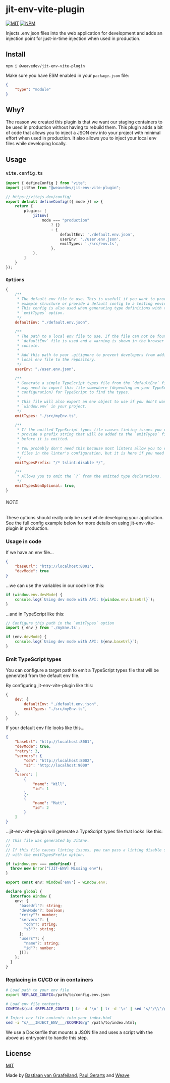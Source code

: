 # jit-env-vite-plugin

[![MIT](https://img.shields.io/github/license/weavedev/jit-env-vite-plugin.svg)](https://github.com/weavedev/jit-env-vite-plugin/blob/master/LICENSE)
[![NPM](https://img.shields.io/npm/v/@weavedev/jit-env-vite-plugin.svg)](https://www.npmjs.com/package/@weavedev/jit-env-vite-plugin)

Injects .env.json files into the web application for development and adds an injection point for just-in-time injection when used in production.

## Install

```
npm i @weavedev/jit-env-vite-plugin
```

Make sure you have ESM enabled in your `package.json` file:

```json
{
    "type": "module"
}
```

## Why‽

The reason we created this plugin is that we want our staging containers to be used in production without having to rebuild them. This plugin adds a bit of code that allows you to inject a JSON env into your project with minimal effort when used in production. It also allows you to inject your local env files while developing locally.

## Usage

### `vite.config.ts`

```ts
import { defineConfig } from "vite";
import jitEnv from "@weavedev/jit-env-vite-plugin";

// https://vitejs.dev/config/
export default defineConfig(({ mode }) => {
    return {
        plugins: [
            jitEnv(
                mode === "production"
                    ? {}
                    : {
                        defaultEnv: './default.env.json',
                        userEnv: './user.env.json',
                        emitTypes: './src/env.ts',
                    },
            ),
        ]
    }
});
```

### `Options`

```js
{
    /**
     * The default env file to use. This is usefull if you want to provide an
     * example structure or provide a default config to a testing environment.
     * This config is also used when generating type definitions with the
     * `emitTypes` option.
     */
    defaultEnv: "./default.env.json",

    /**
     * The path to a local env file to use. If the file can not be found the
     * `defaultEnv` file is used and a warning is shown in the browser's
     * console.
     *
     * Add this path to your .gitignore to prevent developers from adding their
     * local env file to the repository.
     */
    userEnv: "./user.env.json",

    /**
     * Generate a simple TypeScript types file from the `defaultEnv` file. You
     * may need to import this file somewhere (depending on your TypeScript
     * configuration) for TypeScript to find the types.
     *
     * This file will also export an env object to use if you don't want to use
     * `window.env` in your project.
     */
    emitTypes: "./src/myEnv.ts",

    /**
     * If the emitted TypeScript types file causes linting issues you can
     * provide a prefix string that will be added to the `emitTypes` file
     * before it is emitted.
     *
     * You probably don't need this because most linters allow you to exclude
     * files in the linter's configuration, but it is here if you need it.
     */
    emitTypesPrefix: "/* tslint:disable */",

    /**
     * Allows you to omit the `?` from the emitted type declarations.
     */
    emitTypesNonOptional: true,
}
```

###### NOTE

These options should really only be used while developing your application. See the full config example below for more details on using jit-env-vite-plugin in production.

### Usage in code

If we have an env file...

```json
{
    "baseUrl": "http://localhost:8001",
    "devMode": true
}
```

...we can use the variables in our code like this:

```js
if (window.env.devMode) {
    console.log(`Using dev mode with API: ${window.env.baseUrl}`);
}
```

...and in TypeScript like this:

```ts
// Configure this path in the `emitTypes` option
import { env } from './myEnv.ts';

if (env.devMode) {
    console.log(`Using dev mode with API: ${env.baseUrl}`);
}
```

### Emit TypeScript types

You can configure a target path to emit a TypeScript types file that will be generated from the default env file.

By configuring jit-env-vite-plugin like this:

```js
{
    dev: {
        defaultEnv: "./default.env.json",
        emitTypes: "./src/myEnv.ts",
    },
}
```

If your default env file looks like this...

```json
{
    "baseUrl": "http://localhost:8001",
    "devMode": true,
    "retry": 3,
    "servers": {
        "cdn": "http://localhost:8002",
        "s3": "http://localhost:9000"
    },
    "users": [
        {
            "name": "Will",
            "id": 1
        },
        {
            "name": "Matt",
            "id": 2
        }
    ]
}
```

...jit-env-vite-plugin will generate a TypeScript types file that looks like this:

```ts
// This file was generated by JitEnv.
//
// If this file causes linting issues, you can pass a linting disable string
// with the emitTypesPrefix option.

if (window.env === undefined) {
  throw new Error("[JIT-ENV] Missing env");
}

export const env: Window['env'] = window.env;

declare global {
  interface Window {
    env: {
      "baseUrl"?: string;
      "devMode"?: boolean;
      "retry"?: number;
      "servers"?: {
        "cdn"?: string;
        "s3"?: string;
      };
      "users"?: {
        "name"?: string;
        "id"?: number;
      }[];
    };
  }
}

```

### Replacing in CI/CD or in containers

```sh
# Load path to your env file
export REPLACE_CONFIG=/path/to/config.env.json

# Load env file contents
CONFIG=$(cat $REPLACE_CONFIG | tr -d '\n' | tr -d '\r' | sed 's/"/\\"/g' | sed "s/\//\\\\\//g | base64");

# Inject env file contents into your index.html
sed -i "s/___INJECT_ENV___/$CONFIG/g" /path/to/index.html;
```

We use a Dockerfile that mounts a JSON file and uses a script with the above as entrypoint to handle this step.

## License

[MIT](https://github.com/weavedev/store/blob/master/LICENSE)

Made by [Bastiaan van Graafeiland](https://weave.nl), [Paul Gerarts](https://github.com/gerarts) and [Weave](https://weave.nl)